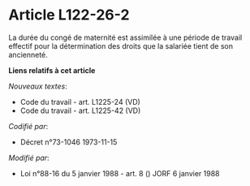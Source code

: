 # Article L122-26-2

La durée du congé de maternité est assimilée à une période de travail effectif pour la détermination des droits que la
salariée tient de son ancienneté.

**Liens relatifs à cet article**

_Nouveaux textes_:

  - Code du travail - art. L1225-24 (VD)
  - Code du travail - art. L1225-42 (VD)

_Codifié par_:

  - Décret n°73-1046 1973-11-15

_Modifié par_:

  - Loi n°88-16 du 5 janvier 1988 - art. 8 () JORF 6 janvier 1988
